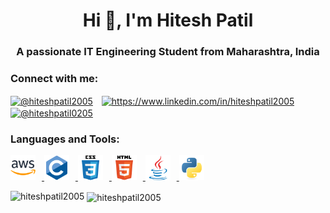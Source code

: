 
 <h1 align="center" >Hi 👋, I'm Hitesh Patil</h1>
<h3 align="center">A passionate IT Engineering Student from Maharashtra, India</h3>



<h3 align="left">Connect with me:</h3>
<p align="left">
<a href="https://twitter.com/@hiteshpatil2005" target="blank"><img align="center" src="https://raw.githubusercontent.com/rahuldkjain/github-profile-readme-generator/master/src/images/icons/Social/twitter.svg" alt="@hiteshpatil2005" height="30" width="40" style="margin-right: 10px;" /></a>
<a href="https://linkedin.com/in/https://www.linkedin.com/in/hiteshpatil2005" target="blank"><img align="center" src="https://raw.githubusercontent.com/rahuldkjain/github-profile-readme-generator/master/src/images/icons/Social/linked-in-alt.svg" alt="https://www.linkedin.com/in/hiteshpatil2005" height="30" width="40" style="margin-right: 10px;" /></a>
<a href="https://www.hackerrank.com/@hiteshpatil0205" target="blank"><img align="center" src="https://raw.githubusercontent.com/rahuldkjain/github-profile-readme-generator/master/src/images/icons/Social/hackerrank.svg" alt="@hiteshpatil0205" height="30" width="40" style="margin-right: 10px;" /></a>
</p>

<h3 align="left">Languages and Tools:</h3>
<p align="left">
<a href="https://aws.amazon.com" target="_blank" rel="noreferrer"> <img src="https://raw.githubusercontent.com/devicons/devicon/master/icons/amazonwebservices/amazonwebservices-original-wordmark.svg" alt="aws" width="40" height="40" style="margin-right: 10px;" /> </a>
<a href="https://www.cprogramming.com/" target="_blank" rel="noreferrer"> <img src="https://raw.githubusercontent.com/devicons/devicon/master/icons/c/c-original.svg" alt="c" width="40" height="40" style="margin-right: 10px;" /> </a>
<a href="https://www.w3schools.com/css/" target="_blank" rel="noreferrer"> <img src="https://raw.githubusercontent.com/devicons/devicon/master/icons/css3/css3-original-wordmark.svg" alt="css3" width="40" height="40" style="margin-right: 10px;" /> </a>
<a href="https://www.w3.org/html/" target="_blank" rel="noreferrer"> <img src="https://raw.githubusercontent.com/devicons/devicon/master/icons/html5/html5-original-wordmark.svg" alt="html5" width="40" height="40" style="margin-right: 10px;" /> </a>
<a href="https://www.java.com" target="_blank" rel="noreferrer"> <img src="https://raw.githubusercontent.com/devicons/devicon/master/icons/java/java-original.svg" alt="java" width="40" height="40" style="margin-right: 10px;" /> </a>
<a href="https://www.python.org" target="_blank" rel="noreferrer"> <img src="https://raw.githubusercontent.com/devicons/devicon/master/icons/python/python-original.svg" alt="python" width="40" height="40" style="margin-right: 10px;" /> </a>
</p>

<p><img align="left" src="https://github-readme-stats.vercel.app/api/top-langs?username=hiteshpatil2005&show_icons=true&locale=en&layout=compact" alt="hiteshpatil2005" /></p>

<p>&nbsp;<img align="center" src="https://github-readme-stats.vercel.app/api?username=hiteshpatil2005&show_icons=true&locale=en" alt="hiteshpatil2005" /></p>
